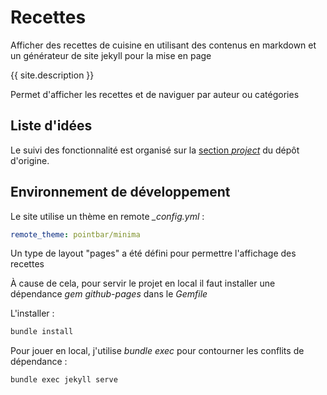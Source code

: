 # Recettes

Afficher des recettes de cuisine en utilisant des contenus en markdown et un générateur de site jekyll pour la mise en page

{{ site.description }}

Permet d'afficher les recettes et de naviguer par auteur ou catégories

## Liste d'idées

Le suivi des fonctionnalité est organisé sur la [section *project*](https://github.com/akakeronos/recettes/projects/1) du dépôt d'origine.

## Environnement de développement

Le site utilise un thème en remote *_config.yml* :

```yaml
remote_theme: pointbar/minima
```

Un type de layout "pages" a été défini pour permettre l'affichage des recettes

À cause de cela, pour servir le projet en local il faut installer une dépendance *gem github-pages* dans le *Gemfile*

L'installer :

```bash
bundle install
```

Pour jouer en local, j'utilise *bundle exec* pour contourner les conflits de dépendance :

```bash
bundle exec jekyll serve
```